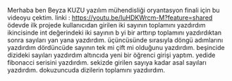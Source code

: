 Merhaba ben Beyza KUZU yazılım mühendisliği oryantasyon finali için bu videoyu çektim.
linki : https://youtu.be/IuHDKWrcm-M?feature=shared
ödevde ilk projede kullanıcıdan girilen iki sayının toplamını yazdırdım
ikincisinde int değerindeki iki sayının b yi bir arttırıp toplamını yazdırdıktan sonra sayıları yan yana yazdırdım.
üçüncüsünde sırasıyla döngü adımlarını yazdırdım
dördüncüde sayının tek mi çift mi olduğunu yazdırdım.
beşincide dizideki sayıları  yazdırdım
altıncıda yeni bir öğrenci girişi yaptım.
yedide fibonacci serisini yazdırdım.
sekizde girilen sayıya kadar asal sayıları yazdırdım.
dokuzuncuda dizilerin toplamını yazdıırdım.
